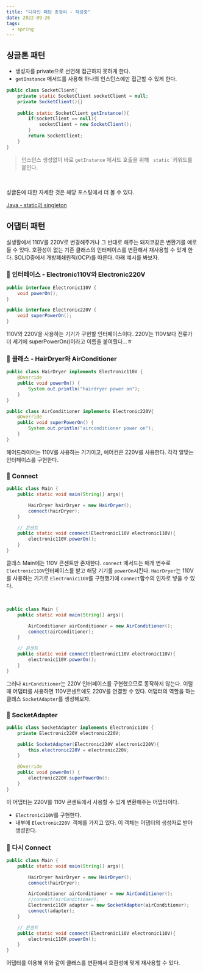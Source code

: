 ```yaml
---
title: "디자인 패턴 총정리 - 작성중"
date: 2022-09-26
tags:
  - spring
---
```


## 싱글톤 패턴

- 생성자를 private으로 선언해 접근하지 못하게 한다.
- `getInstance` 메서드를 사용해 하나의 인스턴스에만 접근할 수 있게 한다.

```java
public class SocketClient{
    private static SocketClient socketClient = null;
    private SocketClient(){}
    
    public static SocketClient getInstance(){
        if(socketClient == null){
            socketClient = new SocketClient();
        }
        return SocketClient;
    }
}
```

> 인스턴스 생성없이 바로 `getInstance` 메서드 호출을 위해 ` static` `키워드를 붙인다.

<br/>

싱글톤에 대한 자세한 것은 해당 포스팅에서 더 볼 수 있다.

[Java - static과 singleton](https://blog.hongo.app/singleton/)



## 어댑터 패턴

실생활에서 110V를 220V로 변경해주거나 그 반대로 해주는 돼지코같은 변환기를 예로 들 수 있다. 호환성이 없는 기존 클래스의 인터페이스를 변환해서 재사용할 수 있게 한다. SOLID중에서 개방폐쇄원칙(OCP)를 따른다. 아래 예시를 봐보자.



### 🔌 인터페이스 - Electronic110V와 Electronic220V

```java
public interface Electronic110V {
    void powerOn();
}
```

```java
public interface Electronic220V {
    void superPowerOn();
}
```

110V와 220V을 사용하는 기기가 구현할 인터페이스이다. 220V는 110V보다 전류가 더 세기에 superPowerOn()이라고 이름을 붙여줬다...ㅎ



### 🔌 클래스 - HairDryer와 AirConditioner

```java
public class HairDryer implements Electronic110V {
    @Override
    public void powerOn() {
        System.out.println("hairdryer power on");
    }
}
```

```java
public class AirConditioner implements Electronic220V{
    @Override
    public void superPowerOn() {
        System.out.println("airconditioner power on");
    }
}
```

헤어드라이어는 110V를 사용하는 기기이고, 에어컨은 220V를 사용한다. 각각 알맞는 인터페이스를 구현한다.



### 🔌  Connect

```java
public class Main {
    public static void main(String[] args){

        HairDryer hairDryer = new HairDryer();
        connect(hairDryer);
    }

    // 콘센트
    public static void connect(Electronic110V electronic110V){
        electronic110V.powerOn();
    }
}
```

클래스 Main에는 110V 콘센트만 존재한다. `connect` 메서드는 매개 변수로 `Electronic110V`인터페이스를 받고 해당 기기를 `powerOn`시킨다. `HairDryer`는 110V를 사용하는 기기로 `Electronic110V`를 구현했기에 `connect`함수의 인자로 넣을 수 있다. 

<br/>

```java
public class Main {
    public static void main(String[] args){

        AirConditioner airConditioner = new AirConditioner();
        connect(airConditioner);
    }

    // 콘센트
    public static void connect(Electronic110V electronic110V){
        electronic110V.powerOn();
    }
}
```

그러나 `AirConditioner`는 220V 인터페이스를 구현했으므로 동작하지 않는다. 이럴 때 어댑터를 사용하면 110V콘센트에도 220V를 연결할 수 있다. 어댑터의 역할을 하는 클래스 `SocketAdapter`를 생성해보자.



### 🔌  SocketAdapter

```java
public class SocketAdapter implements Electronic110V {
    private Electronic220V electronic220V;

    public SocketAdapter(Electronic220V electronic220V){
        this.electronic220V = electronic220V;
    }

    @Override
    public void powerOn() {
        electronic220V.superPowerOn();
    }
}
```

이 어댑터는 220V를 110V 콘센트에서 사용할 수 있게 변환해주는 어댑터이다. 

* `Electronic110V`를 구현한다.
* 내부에 `Electronic220V `객체를 가지고 있다. 이 객체는 어댑터의 생성자로 받아 생성한다.



### 🔌 다시 Connect

```java
public class Main {
    public static void main(String[] args){

        HairDryer hairDryer = new HairDryer();
        connect(hairDryer);

        AirConditioner airConditioner = new AirConditioner();
        //connect(airConditioner);
        Electronic110V adapter = new SocketAdapter(airConditioner);
        connect(adapter);
    }

    // 콘센트
    public static void connect(Electronic110V electronic110V){
        electronic110V.powerOn();
    }
}
```

어댑터를 이용해 위와 같이 클래스를 변환해서 호환성에 맞게 재사용할 수 있다.

